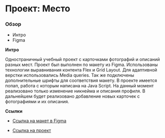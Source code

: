 # Проект: Место

### Обзор

* Интро
* Figma

**Интро**

Одностраничный учебный проект с карточками фотографий и описаний разных мест.
Проект был выполнен по макету из Figma. Использованы технологии выравнивания контента Flex и Grid Layout. Для адаптивной верстки использовались Media queries. Так же подключены дополнительные шрифты для соответствия макету. В проекте имеется попап, работа с которым написана на Java Script. На данный момент реализовано только изменение никнейма и описания профиля. В дальнейшем будет реализовано добавление новых карточек с фотографиями и их описания.


**Ссылки**

* [Ссылка на макет в Figma](https://www.figma.com/file/2cn9N9jSkmxD84oJik7xL7/JavaScript.-Sprint-4?node-id=0%3A1)


* [Ссылка на проект](https://elizavetazotova.github.io/mesto/)

